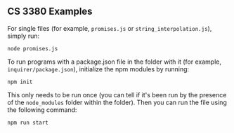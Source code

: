 ## CS 3380 Examples

For single files (for example, `promises.js` or `string_interpolation.js`), simply run:

```
node promises.js
```

To run programs with a package.json file in the folder with it (for example, `inquirer/package.json`), initialize the npm modules by running:

```
npm init
```

This only needs to be run once (you can tell if it's been run by the presence of the `node_modules` folder within the folder). Then you can run the file using the following command:

```
npm run start
```